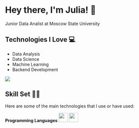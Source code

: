 <h1> Hey there, I'm Julia! 🌷</h1>
Junior Data Analist at Moscow State University


## Technologies I Love 💻
* Data Analysis
* Data Science
* Machine Learning
* Backend Development

<div style="display: flex; flex-direction: row;">
 <img class="img" src="https://github-readme-stats.vercel.app/api/top-langs/?username=tulipwrld&theme=light&layout=compact" />
</div>


## Skill Set 💪🏻
Here are some of the main technologies that I use or have used:

**Programming Languages**
<img src = 'https://github.com/MarikIshtar007/MarikIshtar007/blob/master/images/cpp.svg' width='30'/> <img src = 'https://github.com/MarikIshtar007/MarikIshtar007/blob/master/images/python2.png' height='30'/>
